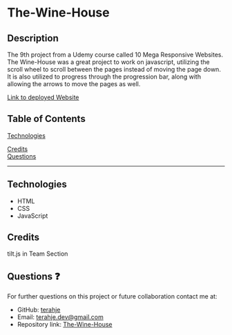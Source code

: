 # The-Wine-House

## Description

The 9th project from a Udemy course called 10 Mega Responsive Websites. The Wine-House was a great project to work on javascript, utilizing the scroll wheel to scroll between the pages instead of moving the page down. It is also utilized to progress through the progression bar, along with allowing the arrows to move the pages as well.

[Link to deployed Website](https://terahje.github.io/The-Wine-House/)

## Table of Contents

[Technologies](#technologies)<br>

<!-- [Usage](#usage)<br> -->

[Credits](#credits)<br>
[Questions](#questions)<br>

---

## Technologies

- HTML
- CSS
- JavaScript

<!-- ## Usage

![](/images/screencast.gif) -->

## Credits

tilt.js in Team Section

## Questions :question:

For further questions on this project or future collaboration contact me at:<br>

- GitHub: [terahje](https://github.com/terahje)
- Email: terahje.dev@gmail.com
- Repository link: [The-Wine-House](https://github.com/terahje/The-Wine-House)
